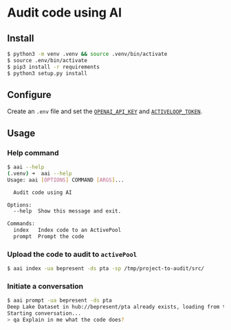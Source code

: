 # Audit code using AI

## Install

```bash
$ python3 -m venv .venv && source .venv/bin/activate
$ source .env/bin/activate
$ pip3 install -r requirements
$ python3 setup.py install
```

## Configure

Create an `.env` file and set the [`OPENAI_API_KEY`](https://openai.com/blog/openai-api) and [`ACTIVELOOP_TOKEN`](https://activeloop.ai).

## Usage

### Help command

```bash
$ aai --help
(.venv) ➜  aai --help
Usage: aai [OPTIONS] COMMAND [ARGS]...

  Audit code using AI

Options:
  --help  Show this message and exit.

Commands:
  index   Index code to an ActivePool
  prompt  Prompt the code
```

### Upload the code to audit to `activePool`

```bash
$ aai index -ua bepresent -ds pta -sp /tmp/project-to-audit/src/
```

### Initiate a conversation

```bash
$ aai prompt -ua bepresent -ds pta
Deep Lake Dataset in hub://bepresent/pta already exists, loading from the storage
Starting conversation...
> qa Explain in me what the code does?
```
